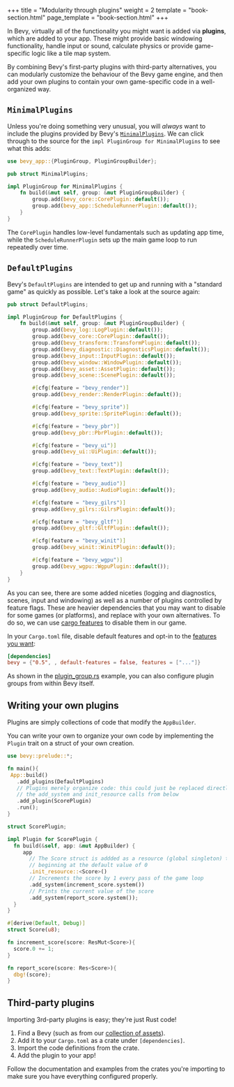 +++
title = "Modularity through plugins"
weight = 2
template = "book-section.html"
page_template = "book-section.html"
+++

In Bevy, virtually all of the functionality you might want is added via **plugins**, which are added to your app.
These might provide basic windowing functionality, handle input or sound, calculate physics or provide game-specific logic like a tile map system.

By combining Bevy's first-party plugins with third-party alternatives, you can modularly customize the behaviour of the Bevy game engine, and then add your own plugins to contain your own game-specific code in a well-organized way.

## `MinimalPlugins`

Unless you're doing something very unusual, you will *always* want to include the plugins provided by Bevy's [`MinimalPlugins`](https://docs.rs/bevy/latest/bevy/struct.MinimalPlugins.html). We can click through to the source for the `impl PluginGroup for MinimalPlugins` to see what this adds:

```rust
use bevy_app::{PluginGroup, PluginGroupBuilder};

pub struct MinimalPlugins;

impl PluginGroup for MinimalPlugins {
    fn build(&mut self, group: &mut PluginGroupBuilder) {
        group.add(bevy_core::CorePlugin::default());
        group.add(bevy_app::ScheduleRunnerPlugin::default());
    }
}
```

The `CorePlugin` handles low-level fundamentals such as updating app time, while the `ScheduleRunnerPlugin` sets up the main game loop to run repeatedly over time.

## `DefaultPlugins`

Bevy's `DefaultPlugins` are intended to get up and running with a "standard game" as quickly as possible. Let's take a look at the source again:

```rust
pub struct DefaultPlugins;

impl PluginGroup for DefaultPlugins {
    fn build(&mut self, group: &mut PluginGroupBuilder) {
        group.add(bevy_log::LogPlugin::default());
        group.add(bevy_core::CorePlugin::default());
        group.add(bevy_transform::TransformPlugin::default());
        group.add(bevy_diagnostic::DiagnosticsPlugin::default());
        group.add(bevy_input::InputPlugin::default());
        group.add(bevy_window::WindowPlugin::default());
        group.add(bevy_asset::AssetPlugin::default());
        group.add(bevy_scene::ScenePlugin::default());

        #[cfg(feature = "bevy_render")]
        group.add(bevy_render::RenderPlugin::default());

        #[cfg(feature = "bevy_sprite")]
        group.add(bevy_sprite::SpritePlugin::default());

        #[cfg(feature = "bevy_pbr")]
        group.add(bevy_pbr::PbrPlugin::default());

        #[cfg(feature = "bevy_ui")]
        group.add(bevy_ui::UiPlugin::default());

        #[cfg(feature = "bevy_text")]
        group.add(bevy_text::TextPlugin::default());

        #[cfg(feature = "bevy_audio")]
        group.add(bevy_audio::AudioPlugin::default());

        #[cfg(feature = "bevy_gilrs")]
        group.add(bevy_gilrs::GilrsPlugin::default());

        #[cfg(feature = "bevy_gltf")]
        group.add(bevy_gltf::GltfPlugin::default());

        #[cfg(feature = "bevy_winit")]
        group.add(bevy_winit::WinitPlugin::default());

        #[cfg(feature = "bevy_wgpu")]
        group.add(bevy_wgpu::WgpuPlugin::default());
    }
}
```

As you can see, there are some added niceties (logging and diagnostics, scenes, input and windowing) as well as a number of plugins controlled by feature flags.
These are heavier dependencies that you may want to disable for some games (or platforms), and replace with your own alternatives.
To do so, we can use [cargo features](https://doc.rust-lang.org/cargo/reference/features.html) to disable them in our game.

In your `Cargo.toml` file, disable default features and opt-in to the [features you want](https://github.com/bevyengine/bevy/blob/main/docs/cargo_features.md):

```toml
[dependencies]
bevy = {"0.5", , default-features = false, features = ["..."]}
```

As shown in the [plugin_group.rs](https://github.com/bevyengine/bevy/blob/latest/examples/app/plugin_group.rs) example, you can also configure plugin groups from within Bevy itself.

## Writing your own plugins

Plugins are simply collections of code that modify the `AppBuilder`.

You can write your own to organize your own code by implementing the `Plugin` trait on a struct of your own creation.

```rust
use bevy::prelude::*;

fn main(){
 App::build()
   .add_plugins(DefaultPlugins)
   // Plugins merely organize code: this could just be replaced directly with 
   // the add_system and init_resource calls from below
   .add_plugin(ScorePlugin)
   .run();
}

struct ScorePlugin;

impl Plugin for ScorePlugin {
  fn build(&self, app: &mut AppBuilder) {
     app
       // The Score struct is addded as a resource (global singleton) to the world, 
       // beginning at the default value of 0
       .init_resource::<Score>()
       // Increments the score by 1 every pass of the game loop
       .add_system(increment_score.system())
       // Prints the current value of the score
       .add_system(report_score.system());
  }
}

#[derive(Default, Debug)]
struct Score(u8);

fn increment_score(score: ResMut<Score>){
  score.0 += 1;
}

fn report_score(score: Res<Score>){
  dbg!(score);
}
```

## Third-party plugins

Importing 3rd-party plugins is easy; they're just Rust code!

1. Find a Bevy (such as from our [collection of assets](https://bevyengine.org/assets/)).
2. Add it to your `Cargo.toml` as a crate under `[dependencies]`.
3. Import the code definitions from the crate.
4. Add the plugin to your app!

Follow the documentation and examples from the crates you're importing to make sure you have everything configured properly.
